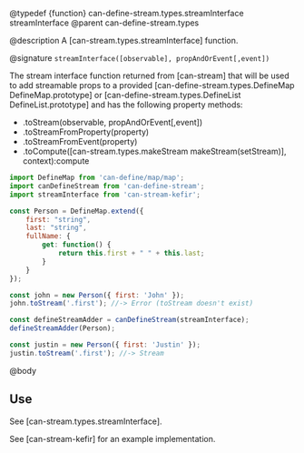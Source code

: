 @typedef {function} can-define-stream.types.streamInterface streamInterface
@parent can-define-stream.types

@description A [can-stream.types.streamInterface] function.

@signature `streamInterface([observable], propAndOrEvent[,event])`

The stream interface function returned from [can-stream] that will be used to add streamable props to a provided [can-define-stream.types.DefineMap DefineMap.prototype] or [can-define-stream.types.DefineList DefineList.prototype] and has the following property methods:

- .toStream(observable, propAndOrEvent[,event])
- .toStreamFromProperty(property)
- .toStreamFromEvent(property)
- .toCompute([can-stream.types.makeStream makeStream(setStream)], context):compute

```js
import DefineMap from 'can-define/map/map';
import canDefineStream from 'can-define-stream';
import streamInterface from 'can-stream-kefir';

const Person = DefineMap.extend({
	first: "string",
	last: "string",
	fullName: {
		get: function() {
			return this.first + " " + this.last;
		}
	}
});

const john = new Person({ first: 'John' });
john.toStream('.first'); //-> Error (toStream doesn't exist)

const defineStreamAdder = canDefineStream(streamInterface);
defineStreamAdder(Person);

const justin = new Person({ first: 'Justin' });
justin.toStream('.first'); //-> Stream
```

@body

## Use

See [can-stream.types.streamInterface].

See [can-stream-kefir] for an example implementation.

